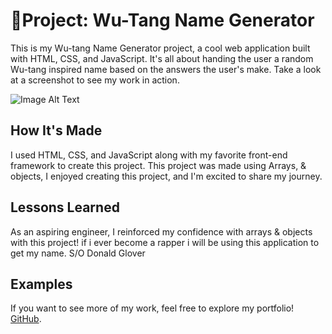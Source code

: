 # 🎤Project: Wu-Tang Name Generator

This is my Wu-tang Name Generator project, a cool web application built with HTML, CSS, and JavaScript. It's all about handing the user a random Wu-tang inspired name based on the answers the user's make. Take a look at a screenshot to see my work in action.

![Image Alt Text](./img/wuimgread.PNG) 

## How It's Made

I used HTML, CSS, and JavaScript along with my favorite front-end framework to create this project. This project was made using Arrays, & objects, I enjoyed creating this project, and I'm excited to share my journey.

## Lessons Learned

As an aspiring engineer, I reinforced my confidence with arrays & objects with this project! if i ever become a rapper i will be using this application to get my name. S/O Donald Glover

## Examples

If you want to see more of my work, feel free to explore my portfolio! [GitHub](https://github.com/Michaelariasdls).
